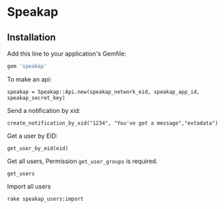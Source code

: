 # Speakap

## Installation

Add this line to your application's Gemfile:

```ruby
gem 'speakap'
```

To make an api:

```
speakap = Speakap::Api.new(speakap_network_eid, speakap_app_id, speakap_secret_key)
```

Send a notification by xid:

```
create_notification_by_xid("1234", "You've got a message","extadata")
```

Get a user by EID:

```
get_user_by_eid(eid)
```

Get all users, Permission `get_user_groups` is required.

```
get_users
```

Import all users
```
rake speakap_users:import
```
